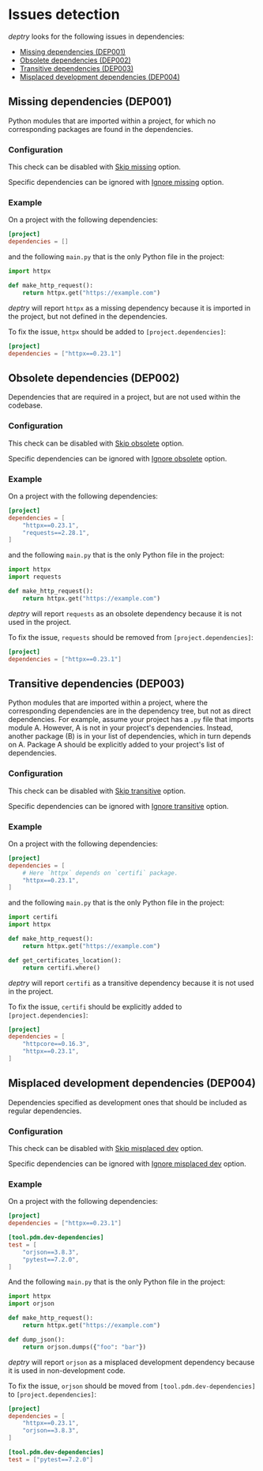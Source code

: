 # Issues detection

_deptry_ looks for the following issues in dependencies:

- [Missing dependencies (DEP001)](#missing-dependencies-dep001)
- [Obsolete dependencies (DEP002)](#obsolete-dependencies-dep002)
- [Transitive dependencies (DEP003)](#transitive-dependencies-dep003)
- [Misplaced development dependencies (DEP004)](#misplaced-development-dependencies-dep004)

## Missing dependencies (DEP001)

Python modules that are imported within a project, for which no corresponding packages are found in the dependencies.

### Configuration

This check can be disabled with [Skip missing](usage.md#skip-missing) option.

Specific dependencies can be ignored with [Ignore missing](usage.md#ignore-missing) option.

### Example

On a project with the following dependencies:

```toml
[project]
dependencies = []
```

and the following `main.py` that is the only Python file in the project:

```python
import httpx

def make_http_request():
    return httpx.get("https://example.com")
```

_deptry_ will report `httpx` as a missing dependency because it is imported in the project, but not defined in the dependencies.

To fix the issue, `httpx` should be added to `[project.dependencies]`:

```toml
[project]
dependencies = ["httpx==0.23.1"]
```

## Obsolete dependencies (DEP002)

Dependencies that are required in a project, but are not used within the codebase.

### Configuration

This check can be disabled with [Skip obsolete](usage.md#skip-obsolete) option.

Specific dependencies can be ignored with [Ignore obsolete](usage.md#ignore-obsolete) option.

### Example

On a project with the following dependencies:

```toml
[project]
dependencies = [
    "httpx==0.23.1",
    "requests==2.28.1",
]
```

and the following `main.py` that is the only Python file in the project:

```python
import httpx
import requests

def make_http_request():
    return httpx.get("https://example.com")
```

_deptry_ will report `requests` as an obsolete dependency because it is not used in the project.

To fix the issue, `requests` should be removed from `[project.dependencies]`:

```toml
[project]
dependencies = ["httpx==0.23.1"]
```

## Transitive dependencies (DEP003)

Python modules that are imported within a project, where the corresponding dependencies are in the dependency tree, but not as direct dependencies.
For example, assume your project has a `.py` file that imports module A. However, A is not in your project's dependencies. Instead, another package (B) is in your list of dependencies, which in turn depends on A. Package A should be explicitly added to your project's list of dependencies.

### Configuration

This check can be disabled with [Skip transitive](usage.md#skip-transitive) option.

Specific dependencies can be ignored with [Ignore transitive](usage.md#ignore-transitive) option.

### Example

On a project with the following dependencies:

```toml
[project]
dependencies = [
    # Here `httpx` depends on `certifi` package.
    "httpx==0.23.1",
]
```

and the following `main.py` that is the only Python file in the project:

```python
import certifi
import httpx

def make_http_request():
    return httpx.get("https://example.com")

def get_certificates_location():
    return certifi.where()
```

_deptry_ will report `certifi` as a transitive dependency because it is not used in the project.

To fix the issue, `certifi` should be explicitly added to `[project.dependencies]`:

```toml
[project]
dependencies = [
    "httpcore==0.16.3",
    "httpx==0.23.1",
]
```

## Misplaced development dependencies (DEP004)

Dependencies specified as development ones that should be included as regular dependencies.

### Configuration

This check can be disabled with [Skip misplaced dev](usage.md#skip-misplaced-dev) option.

Specific dependencies can be ignored with [Ignore misplaced dev](usage.md#ignore-misplaced-dev) option.

### Example

On a project with the following dependencies:

```toml
[project]
dependencies = ["httpx==0.23.1"]

[tool.pdm.dev-dependencies]
test = [
    "orjson==3.8.3",
    "pytest==7.2.0",
]
```

And the following `main.py` that is the only Python file in the project:

```python
import httpx
import orjson

def make_http_request():
    return httpx.get("https://example.com")

def dump_json():
    return orjson.dumps({"foo": "bar"})
```

_deptry_ will report `orjson` as a misplaced development dependency because it is used in non-development code.

To fix the issue, `orjson` should be moved from `[tool.pdm.dev-dependencies]` to `[project.dependencies]`:


```toml
[project]
dependencies = [
    "httpx==0.23.1",
    "orjson==3.8.3",
]

[tool.pdm.dev-dependencies]
test = ["pytest==7.2.0"]
```
